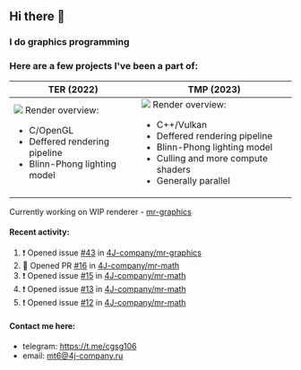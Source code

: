 ## Hi there 👋
### I do graphics programming
### Here are a few projects I've been a part of:  

TER (2022)            |  TMP (2023)
-------------------------|-------------------------
![](images/ter_screenshot_00_upscaled.png) Render overview: <br><ul><li> C/OpenGL <li> Deffered rendering pipeline <li> Blinn-Phong lighting model | ![](images/tmp_screenshot_01_upscaled.png) Render overview: <br><ul><li> C++/Vulkan <li> Deffered rendering pipeline <li> Blinn-Phong lighting model <li> Culling and more compute shaders <li> Generally parallel

Currently working on WIP renderer - [mr-graphics](https://github.com/4J-company/mr-graphics)  

#### Recent activity:
<!--START_SECTION:activity-->
1. ❗ Opened issue [#43](https://github.com/4J-company/mr-graphics/issues/43) in [4J-company/mr-graphics](https://github.com/4J-company/mr-graphics)
2. 💪 Opened PR [#16](https://github.com/4J-company/mr-math/pull/16) in [4J-company/mr-math](https://github.com/4J-company/mr-math)
3. ❗ Opened issue [#15](https://github.com/4J-company/mr-math/issues/15) in [4J-company/mr-math](https://github.com/4J-company/mr-math)
4. ❗ Opened issue [#13](https://github.com/4J-company/mr-math/issues/13) in [4J-company/mr-math](https://github.com/4J-company/mr-math)
5. ❗ Opened issue [#12](https://github.com/4J-company/mr-math/issues/12) in [4J-company/mr-math](https://github.com/4J-company/mr-math)
<!--END_SECTION:activity-->

#### Contact me here:
 - telegram: https://t.me/cgsg106
 - email:    mt6@4j-company.ru
